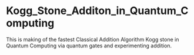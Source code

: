 # Kogg_Stone_Additon_in_Quantum_Computing
This is making of the fastest Classical Addition Algorithm  Kogg stone in Quantum Computing via  quantum gates and experimenting addition.
